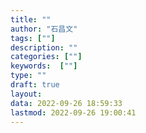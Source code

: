 ```yaml
---
title: ""
author: "石昌文"
tags: [""]
description: ""
categories: [""]
keywords:  [""]
type: ""
draft: true
layout: 
data: 2022-09-26 18:59:33
lastmod: 2022-09-26 19:00:41
---
```

